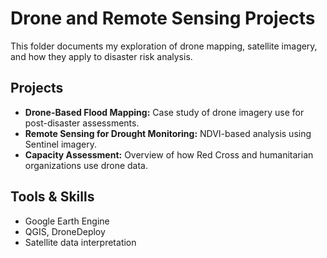 # Drone and Remote Sensing Projects
This folder documents my exploration of drone mapping, satellite imagery, and how they apply to disaster risk analysis.

## Projects
- **Drone-Based Flood Mapping:** Case study of drone imagery use for post-disaster assessments.
- **Remote Sensing for Drought Monitoring:** NDVI-based analysis using Sentinel imagery.
- **Capacity Assessment:** Overview of how Red Cross and humanitarian organizations use drone data.

## Tools & Skills
- Google Earth Engine
- QGIS, DroneDeploy
- Satellite data interpretation
